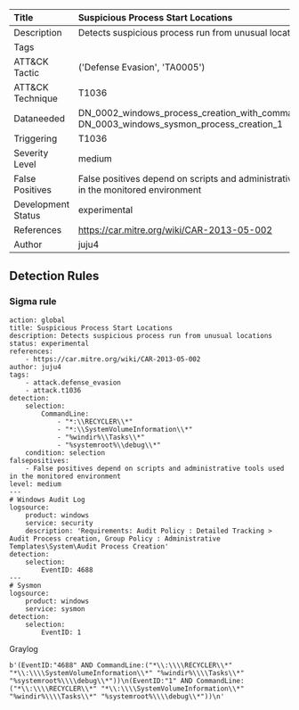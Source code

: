| Title        | Suspicious Process Start Locations |
|:-------------------|:------------------|
| Description        | Detects suspicious process run from unusual locations |
| Tags               |   |
| ATT&amp;CK Tactic | ('Defense Evasion', 'TA0005')  |
| ATT&amp;CK Technique | T1036  |
| Dataneeded         | DN_0002_windows_process_creation_with_commandline_4688, DN_0003_windows_sysmon_process_creation_1 |
| Triggering         | T1036 |
| Severity Level     | medium       |
| False Positives    | False positives depend on scripts and administrative tools used in the monitored environment |
| Development Status | experimental      |
| References         | https://car.mitre.org/wiki/CAR-2013-05-002 |
| Author             | juju4      |


## Detection Rules

### Sigma rule

```
action: global
title: Suspicious Process Start Locations
description: Detects suspicious process run from unusual locations
status: experimental
references:
    - https://car.mitre.org/wiki/CAR-2013-05-002
author: juju4
tags:
    - attack.defense_evasion
    - attack.t1036
detection:
    selection:
        CommandLine:
            - "*:\\RECYCLER\\*"
            - "*:\\SystemVolumeInformation\\*"
            - "%windir%\\Tasks\\*"
            - "%systemroot%\\debug\\*"
    condition: selection
falsepositives: 
    - False positives depend on scripts and administrative tools used in the monitored environment
level: medium
---
# Windows Audit Log
logsource:
    product: windows
    service: security
    description: 'Requirements: Audit Policy : Detailed Tracking > Audit Process creation, Group Policy : Administrative Templates\System\Audit Process Creation'
detection:
    selection:
        EventID: 4688
---
# Sysmon
logsource:
    product: windows
    service: sysmon
detection:
    selection:
        EventID: 1

```











Graylog

```
b'(EventID:"4688" AND CommandLine:("*\\:\\\\RECYCLER\\*" "*\\:\\\\SystemVolumeInformation\\*" "%windir%\\\\Tasks\\*" "%systemroot%\\\\debug\\*"))\n(EventID:"1" AND CommandLine:("*\\:\\\\RECYCLER\\*" "*\\:\\\\SystemVolumeInformation\\*" "%windir%\\\\Tasks\\*" "%systemroot%\\\\debug\\*"))\n'
```

